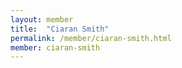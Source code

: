```yaml
---
layout: member
title:  "Ciaran Smith"
permalink: /member/ciaran-smith.html
member: ciaran-smith
---
```

